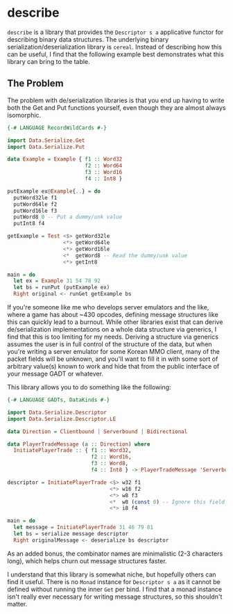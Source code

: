 # describe

`describe` is a library that provides the `Descriptor s a` applicative functor for describing binary data structures. The underlying binary serialization/deserialization library is `cereal`. Instead of describing how this can be useful, I find that the following example best demonstrates what this library can bring to the table.

## The Problem

The problem with de/serialization libraries is that you end up having to write both the Get and Put functions yourself, even though they are almost always isomorphic.

```hs
{-# LANGUAGE RecordWildCards #-}

import Data.Serialize.Get
import Data.Serialize.Put

data Example = Example { f1 :: Word32
                         f2 :: Word64
                         f3 :: Word16
                         f4 :: Int8 }

putExample ex@Example{..} = do
  putWord32le f1
  putWord64le f2
  putWord16le f3
  putWord8 0 -- Put a dummy/unk value
  putInt8 f4

getExample = Test <$> getWord32le
                  <*> getWord64le
                  <*> getWord16le
                  <*  getWord8 -- Read the dummy/unk value
                  <*> getInt8

main = do
  let ex = Example 31 54 78 92
  let bs = runPut (putExample ex)
  Right original <- runGet getExample bs
```

If you're someone like me who develops server emulators and the like, where a game has about ~430 opcodes, defining message structures like this can quickly lead to a burnout. While other libraries exist that can derive de/serialization implementations on a whole data structure via generics, I find that this is too limiting for my needs. Deriving a structure via generics assumes the user is in full control of the structure of the data, but when you're writing a server emulator for some Korean MMO client, many of the packet fields will be unknown, and you'll want to fill it in with some sort of arbitrary value(s) known to work and hide that from the public interface of your message GADT or whatever.

This library allows you to do something like the following:

```hs
{-# LANGUAGE GADTs, DataKinds #-}

import Data.Serialize.Descriptor
import Data.Serialize.Descriptor.LE

data Direction = Clientbound | Serverbound | Bidirectional

data PlayerTradeMessage (a :: Direction) where
  InitiatePlayerTrade :: { f1 :: Word32,
                           f2 :: Word16,
                           f3 :: Word8,
                           f4 :: Int8 } -> PlayerTradeMessage 'Serverbound

descriptor = InitiatePlayerTrade <$> w32 f1
                                 <*> w16 f2
                                 <*> w8 f3
                                 <*  w8 (const 0) -- Ignore this field when deserializing, and put a '0' during serialization.
                                 <*> i8 f4

main = do
  let message = InitiatePlayerTrade 31 46 79 81
  let bs = serialize message descriptor
  Right originalMessage <- deserialize bs descriptor
```

As an added bonus, the combinator names are minimalistic (2-3 characters long), which helps churn out message structures faster.

I understand that this library is somewhat niche, but hopefully others can find it useful. There is no `Monad` instance for `Descriptor s a` as it cannot be defined without running the inner `Get` per bind. I find that a monad instance isn't really ever necessary for writing message structures, so this shouldn't matter.
